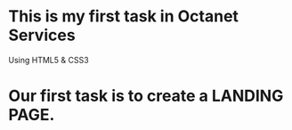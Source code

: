 # This is my first task in Octanet Services
Using HTML5 & CSS3
# Our first task is to create a LANDING PAGE.

